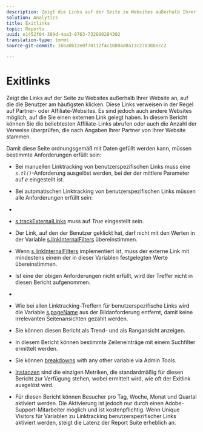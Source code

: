 ```yaml
---
description: Zeigt die Links auf der Seite zu Websites außerhalb Ihrer Website an, auf die die Benutzer am häufigsten klicken. Diese Links verweisen in der Regel auf Partner- oder Affiliate-Websites. Es sind jedoch auch andere Websites möglich, auf die Sie einen externen Link gelegt haben. In diesem Bericht können Sie die beliebtesten Affiliate-Links abrufen oder auch die Anzahl der Verweise überprüfen, die nach Angaben Ihrer Partner von Ihrer Website stammen.
solution: Analytics
title: Exitlinks
topic: Reports
uuid: e1452f04-389d-4aa3-8763-732880284302
translation-type: tm+mt
source-git-commit: 16ba0b12e0f70112f4c10804d0a13c278388ecc2

---
```



# Exitlinks

Zeigt die Links auf der Seite zu Websites außerhalb Ihrer Website an, auf die die Benutzer am häufigsten klicken. Diese Links verweisen in der Regel auf Partner- oder Affiliate-Websites. Es sind jedoch auch andere Websites möglich, auf die Sie einen externen Link gelegt haben. In diesem Bericht können Sie die beliebtesten Affiliate-Links abrufen oder auch die Anzahl der Verweise überprüfen, die nach Angaben Ihrer Partner von Ihrer Website stammen.

Damit diese Seite ordnungsgemäß mit Daten gefüllt werden kann, müssen bestimmte Anforderungen erfüllt sein:

* Bei manuellen Linktracking von benutzerspezifischen Links muss eine *`s.tl()`*-Anforderung ausgelöst werden, bei der der mittlere Parameter auf *e* eingestellt ist.

* Bei automatischen Linktracking von benutzerspezifischen Links müssen alle Anforderungen erfüllt sein:
* 

   * [s.trackExternalLinks](https://marketing.adobe.com/resources/help/en_US/sc/implement/c_trackexlinks.html) muss auf *True* eingestellt sein.

   * Der Link, auf den der Benutzer geklickt hat, darf nicht mit den Werten in der Variable [s.linkInternalFilters](https://marketing.adobe.com/resources/help/en_US/sc/implement/c_linkinfilters.html) übereinstimmen.
   * Wenn [s.linkInternalFilters](https://marketing.adobe.com/resources/help/en_US/sc/implement/c_linkinfilters.html) implementiert ist, muss der externe Link mit mindestens einem der in dieser Variablen festgelegten Werte übereinstimmen.

* Ist eine der obigen Anforderungen nicht erfüllt, wird der Treffer nicht in diesen Bericht aufgenommen.

* 
* Wie bei allen Linktracking-Treffern für benutzerspezifische Links wird die Variable [s.pageName](https://marketing.adobe.com/resources/help/en_US/sc/implement/c_pagename.html) aus der Bildanforderung entfernt, damit keine irrelevanten Seitenansichten gezählt werden.
* Sie können diesen Bericht als Trend- und als Rangansicht anzeigen.
* In diesem Bericht können bestimmte Zeileneinträge mit einem Suchfilter ermittelt werden.
* Sie können [breakdowns](/help/analyze/reports-analytics/reports-customize/breakdowns.md) with any other variable via Admin Tools.
* [Instanzen](/help/components/c-variables/c-metrics/metrics-instance.md) sind die einzigen Metriken, die standardmäßig für diesen Bericht zur Verfügung stehen, wobei ermittelt wird, wie oft der Exitlink ausgelöst wird.
* Für diesen Bericht können Besucher pro Tag, Woche, Monat und Quartal aktiviert werden. Die Aktivierung ist jedoch nur durch einen Adobe-Support-Mitarbeiter möglich und ist kostenpflichtig. Wenn Unique Visitors für Variablen zu Linktracking benutzerspezifischer Links aktiviert werden, steigt die Latenz der Report Suite erheblich an.


